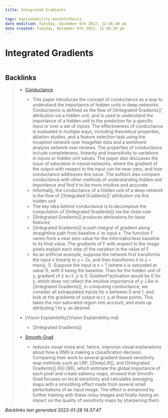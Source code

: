 ```yaml
---
title: Integrated Gradients

tags: explainability mastersthesis 
date modified: Tuesday, December 6th 2022, 12:46:40 pm
date created: Tuesday, December 6th 2022, 12:46:39 pm
---
```


# Integrated Gradients
```toc
```

## Backlinks

> - [Conductance](Conductance.md)
>   - This paper introduces the concept of conductance as a way to understand the importance of hidden units in deep networks. Conductance is defined as the flow of [[Integrated Gradients]]' attribution via a hidden unit, and is used to understand the importance of a hidden unit to the prediction for a specific input or over a set of inputs. The effectiveness of conductance is evaluated in multiple ways, including theoretical properties, ablation studies, and a feature selection task using the Inception network over ImageNet data and a sentiment analysis network over reviews. The properties of conductance include completeness, linearity and insensitivity to variations in inputs or hidden unit values. The paper also discusses the issue of saturation in neural networks, where the gradient of the output with respect to the input can be near-zero, and how conductance addresses this issue. The authors also compare conductance with other methods of understanding hidden unit importance and find it to be more intuitive and accurate.
>   - Informally, the conductance of a hidden unit of a deep network is the flow of [[Integrated Gradients]]' attribution via this hidden unit
>   - The key idea behind conductance is to decompose the computation of [[Integrated Gradients]] via the chain rule
>   - [[Integrated Gradients]] produces attributions for base features
>   - [[Integrated Gradients]] is path integral of gradient along straightline path from baseline $x'$ to input $x$. The function F varies from a near zero value for the informationless baseline to its final value. The gradients of F with respect to the image pixels explain each step of the variation in the value of F
>   - As an artificial example, suppose the network first transforms the input x linearly to y = 2x, and then transforms it to z = max(y, 1). Suppose the input is x = 1 (where z is saturated at value 1), with 0 being the baseline. Then for the hidden unit of y, gradient of z w.r.t. y is 0. Gradient\*activation would be 0 for y, which does not reflect the intuitive importance of y. Like in [[Integrated Gradients]], in computing conductance, we consider all extrapolated inputs for x between 0 and 1, and look at the gradients of output w.r.t. y at these points. This takes the non-saturated region into account, and ends up attributing 1 to y, as desired.
>    
> - [Vision Explainibility](Vision Explainibility.md)
>   - [[Integrated Gradients]]
>    
> - [Smooth-Grad](Smooth-Grad.md)
>   - reduces visual noise and, hence, improves visual explanations about how a DNN is making a classification decision. Comparing their work to several gradient-based sensitivity map methods such as LRP, [[DeepLift]], and [[Integrated Gradients]] (IG) [96], which estimate the global importance of each pixel and create saliency maps, showed that Smooth-Grad focuses on local sensitivity and calculates averaging maps with a smoothing effect made from several small perturbations of an input image. The effect is enhanced by further training with these noisy images and finally having an impact on the quality of sensitivity maps by sharpening them.

_Backlinks last generated 2023-01-28 14:37:47_
